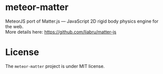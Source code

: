 # meteor-matter
MeteorJS port of Matter.js — JavaScript 2D rigid body physics engine for the web.  
More details here: https://github.com/liabru/matter-js

# License
The `meteor-matter` project is under MIT license.
